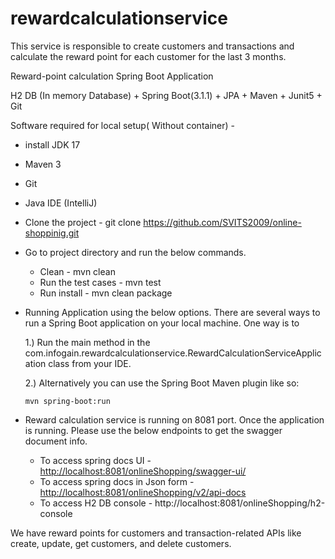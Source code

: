 # rewardcalculationservice
This service is responsible to create customers and transactions and calculate the reward point for each customer for the last 3 months.

Reward-point calculation Spring Boot Application

H2 DB (In memory Database) + Spring Boot(3.1.1) + JPA + Maven + Junit5 + Git

Software required for local setup( Without container) -
* install JDK 17
* Maven 3
* Git
* Java IDE (IntelliJ) 

* Clone the project - git clone https://github.com/SVITS2009/online-shoppinig.git

* Go to project directory and run the below commands.
  - Clean - mvn clean
  - Run the test cases - mvn test
  - Run install - mvn clean package 

* Running Application using the below options.
  There are several ways to run a Spring Boot application on your local machine. One way is to
  
  1.) Run the main method in the com.infogain.rewardcalculationservice.RewardCalculationServiceApplication class from your IDE.
  
  2.) Alternatively you can use the Spring Boot Maven plugin like so:
  
      mvn spring-boot:run


* Reward calculation service is running on 8081 port. Once the application is running. 
  Please use the below endpoints to get the swagger document info.
  - To access spring docs UI - [http://localhost:8081/onlineShopping/swagger-ui/](http://localhost:8081/swagger-ui/index.html) 
  - To access spring  docs in Json form - [http://localhost:8081/onlineShopping/v2/api-docs](http://localhost:8081/v3/api-docs)
  - To access H2 DB console - http://localhost:8081/onlineShopping/h2-console

We have reward points for customers and transaction-related APIs like create, update, get customers, and delete customers.
